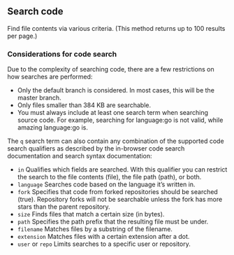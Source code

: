 ## Search code
Find file contents via various criteria. 
(This method returns up to 100 results per page.)

### Considerations for code search
Due to the complexity of searching code, there are a few restrictions on how searches are performed:

- Only the default branch is considered. In most cases, this will be the master branch.
- Only files smaller than 384 KB are searchable.
- You must always include at least one search term when searching source code. For example, searching for language:go is not valid, while amazing language:go is.

The `q` search term can also contain any combination of the supported code search qualifiers as described by the in-browser code search documentation and search syntax documentation:

- `in` Qualifies which fields are searched. With this qualifier you can restrict the search to the file contents (file), the file path (path), or both.
- `language` Searches code based on the language it’s written in.
- `fork` Specifies that code from forked repositories should be searched (true). Repository forks will not be searchable unless the fork has more stars than the parent repository.
- `size` Finds files that match a certain size (in bytes).
- `path` Specifies the path prefix that the resulting file must be under.
- `filename` Matches files by a substring of the filename.
- `extension` Matches files with a certain extension after a dot.
- `user` or `repo` Limits searches to a specific user or repository.
